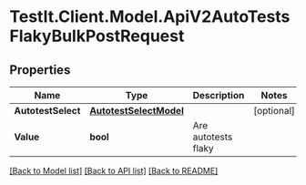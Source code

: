 # TestIt.Client.Model.ApiV2AutoTestsFlakyBulkPostRequest

## Properties

Name | Type | Description | Notes
------------ | ------------- | ------------- | -------------
**AutotestSelect** | [**AutotestSelectModel**](AutotestSelectModel.md) |  | [optional] 
**Value** | **bool** | Are autotests flaky | 

[[Back to Model list]](../README.md#documentation-for-models) [[Back to API list]](../README.md#documentation-for-api-endpoints) [[Back to README]](../README.md)

